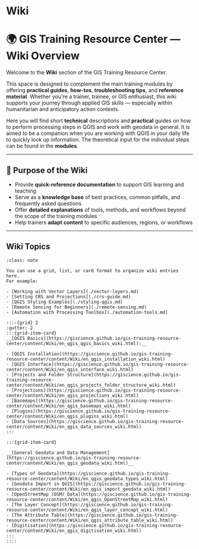 # Wiki

# 🌍 GIS Training Resource Center — Wiki Overview

Welcome to the **Wiki** section of the GIS Training Resource Center.

This space is designed to complement the main training modules by offering **practical guides**, **how-tos**, **troubleshooting tips**, and **reference material**. Whether you're a trainer, trainee, or GIS enthusiast, this wiki supports your journey through applied GIS skills — especially within humanitarian and anticipatory action contexts.

Here you will find short **technical** descriptions and **practical** guides on how to perform processing steps in QGIS and work with geodata in general. It is aimed to be a companion when you are working with QGIS in your daily life to quickly look up information. The theoretical input for the individual steps can be found in the **modules**. 

---

## 🧭 Purpose of the Wiki

- Provide **quick-reference documentation** to support GIS learning and teaching
- Serve as a **knowledge base** of best practices, common pitfalls, and frequently asked questions
- Offer **detailed explanations** of tools, methods, and workflows beyond the scope of the training modules
- Help trainers **adapt content** to specific audiences, regions, or workflows


---

## Wiki Topics

<!-- 👇 You can add your card/grid layout here to organize wiki entries visually -->




```{admonition} 📌 Add Your Cards or Links Below
:class: note

You can use a grid, list, or card format to organize wiki entries here.
For example:

- [Working with Vector Layers](./vector-layers.md)
- [Setting CRS and Projections](./crs-guide.md)
- [QGIS Styling Examples](./styling-qgis.md)
- [Remote Sensing for Beginners](./remote-sensing.md)
- [Automation with Processing Toolbox](./automation-tools.md)

::::{grid} 2
:gutter: 2
:::{grid-item-card}
__[QGIS Basics](https://giscience.github.io/gis-training-resource-center/content/Wiki/en_qgis_qgis_basics_wiki.html):__

- [QGIS Installation](https://giscience.github.io/gis-training-resource-center/content/Wiki/en_qgis_installation_wiki.html)
- [QGIS Interface](https://giscience.github.io/gis-training-resource-center/content/Wiki/en_qgis_interface_wiki.html)
- [Projects and Folder Structure](https://giscience.github.io/gis-training-resource-center/content/Wiki/en_qgis_projects_folder_structure_wiki.html)
- [Projections](https://giscience.github.io/gis-training-resource-center/content/Wiki/en_qgis_projections_wiki.html)
- [Basemaps](https://giscience.github.io/gis-training-resource-center/content/Wiki/en_qgis_basemaps_wiki.html)
- [Plugins](https://giscience.github.io/gis-training-resource-center/content/Wiki/en_qgis_plugins_wiki.html)
- [Data Sources](https://giscience.github.io/gis-training-resource-center/content/Wiki/en_qgis_data_sources_wiki.html)
:::

:::{grid-item-card}

__[General Geodata and Data Management](https://giscience.github.io/gis-training-resource-center/content/Wiki/en_qgis_geodata_wiki.html)__

- [Types of Geodata](https://giscience.github.io/gis-training-resource-center/content/Wiki/en_qgis_geodata_types_wiki.html)
- [Geodata Import in QGIS](https://giscience.github.io/gis-training-resource-center/content/Wiki/en_qgis_import_geodata_wiki.html)
- [OpenStreetMap (OSM) Data](https://giscience.github.io/gis-training-resource-center/content/Wiki/en_qgis_OpenStreetMap_wiki.html)
- [The Layer Concept](https://giscience.github.io/gis-training-resource-center/content/Wiki/en_qgis_layer_concept_wiki.html)
- [The Attribute Table](https://giscience.github.io/gis-training-resource-center/content/Wiki/en_qgis_attribute_table_wiki.html)
- [Digitisation](https://giscience.github.io/gis-training-resource-center/content/Wiki/en_qgis_digitisation_wiki.html)
:::
::::